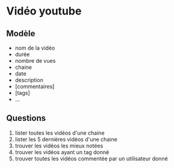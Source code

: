 # Vidéo youtube

## Modèle

- nom de la vidéo
- durée
- nombre de vues
- chaine
- date
- description
- [commentaires]
- [tags]
- …


## Questions

1. lister toutes les vidéos d'une chaine
2. lister les 5 dernières vidéos d'une chaine
3. trouver les vidéos les mieux notées
4. trouver les vidéos ayant un tag donné
5. trouver toutes les vidéos commentée par un utilisateur donné
